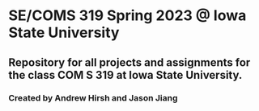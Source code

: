 # SE/COMS 319 Spring 2023 @ Iowa State University

## Repository for all projects and assignments for the class COM S 319 at Iowa State University.

### Created by Andrew Hirsh and Jason Jiang
